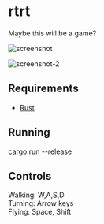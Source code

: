 # rtrt

Maybe this will be a game?

![screenshot](https://user-images.githubusercontent.com/33322/226107925-9c9b9fc0-4156-4a56-9a82-c20aa6483579.png)

![screenshot-2](https://user-images.githubusercontent.com/33322/226124413-26546202-8564-4176-bdb2-1ee7ddb63363.png)

## Requirements

* [Rust](https://rustup.rs)

## Running

cargo run --release

## Controls

Walking: W,A,S,D  
Turning: Arrow keys  
Flying: Space, Shift  
